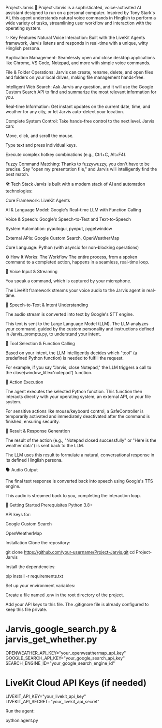 Project-Jarvis 🤖
Project-Jarvis is a sophisticated, voice-activated AI assistant designed to run on a personal computer. Inspired by Tony Stark's AI, this agent understands natural voice commands in Hinglish to perform a wide variety of tasks, streamlining user workflow and interaction with the operating system.

✨ Key Features
Natural Voice Interaction: Built with the LiveKit Agents framework, Jarvis listens and responds in real-time with a unique, witty Hinglish persona.

Application Management: Seamlessly open and close desktop applications like Chrome, VS Code, Notepad, and more with simple voice commands.

File & Folder Operations: Jarvis can create, rename, delete, and open files and folders on your local drives, making file management hands-free.

Intelligent Web Search: Ask Jarvis any question, and it will use the Google Custom Search API to find and summarize the most relevant information for you.

Real-time Information: Get instant updates on the current date, time, and weather for any city, or let Jarvis auto-detect your location.

Complete System Control: Take hands-free control to the next level. Jarvis can:

Move, click, and scroll the mouse.

Type text and press individual keys.

Execute complex hotkey combinations (e.g., Ctrl+C, Alt+F4).

Fuzzy Command Matching: Thanks to fuzzywuzzy, you don't have to be precise. Say "open my presentation file," and Jarvis will intelligently find the best match.

🛠️ Tech Stack
Jarvis is built with a modern stack of AI and automation technologies:

Core Framework: LiveKit Agents

AI & Language Model: Google's Real-time LLM with Function Calling

Voice & Speech: Google's Speech-to-Text and Text-to-Speech

System Automation: pyautogui, pynput, pygetwindow

External APIs: Google Custom Search, OpenWeatherMap

Core Language: Python (with asyncio for non-blocking operations)

⚙️ How It Works: The Workflow
The entire process, from a spoken command to a completed action, happens in a seamless, real-time loop.

🎤 Voice Input & Streaming

You speak a command, which is captured by your microphone.

The LiveKit framework streams your voice audio to the Jarvis agent in real-time.

🧠 Speech-to-Text & Intent Understanding

The audio stream is converted into text by Google's STT engine.

This text is sent to the Large Language Model (LLM). The LLM analyzes your command, guided by the custom personality and instructions defined in Jarvis_prompts.py, to understand your intent.

🔧 Tool Selection & Function Calling

Based on your intent, the LLM intelligently decides which "tool" (a predefined Python function) is needed to fulfill the request.

For example, if you say "Jarvis, close Notepad," the LLM triggers a call to the close(window_title='notepad') function.

🚀 Action Execution

The agent executes the selected Python function. This function then interacts directly with your operating system, an external API, or your file system.

For sensitive actions like mouse/keyboard control, a SafeController is temporarily activated and immediately deactivated after the command is finished, ensuring security.

💬 Result & Response Generation

The result of the action (e.g., "Notepad closed successfully" or "Here is the weather data") is sent back to the LLM.

The LLM uses this result to formulate a natural, conversational response in its defined Hinglish persona.

🗣️ Audio Output

The final text response is converted back into speech using Google's TTS engine.

This audio is streamed back to you, completing the interaction loop.

🚀 Getting Started
Prerequisites
Python 3.8+

API keys for:

Google Custom Search

OpenWeatherMap

Installation
Clone the repository:

git clone https://github.com/your-username/Project-Jarvis.git
cd Project-Jarvis

Install the dependencies:

pip install -r requirements.txt

Set up your environment variables:

Create a file named .env in the root directory of the project.

Add your API keys to this file. The .gitignore file is already configured to keep this file private.

# Jarvis_google_search.py & jarvis_get_whether.py
OPENWEATHER_API_KEY="your_openweathermap_api_key"
GOOGLE_SEARCH_API_KEY="your_google_search_api_key"
SEARCH_ENGINE_ID="your_google_search_engine_id"

# LiveKit Cloud API Keys (if needed)
LIVEKIT_API_KEY="your_livekit_api_key"
LIVEKIT_API_SECRET="your_livekit_api_secret"

Run the agent:

python agent.py